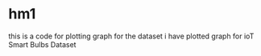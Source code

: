 # hm1
this is a code for plotting graph for the dataset
i have plotted graph for ioT Smart Bulbs Dataset
